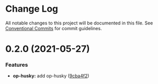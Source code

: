 # Change Log

All notable changes to this project will be documented in this file.
See [Conventional Commits](https://conventionalcommits.org) for commit guidelines.

# 0.2.0 (2021-05-27)


### Features

* **op-husky:** add op-husky ([9cba4f2](https://github.com/bingtimren/op-tools/commit/9cba4f2b58a6619e2abe7d28fee09c4de7410ab8))
